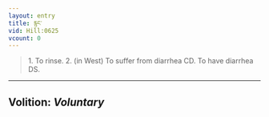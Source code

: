 ```yaml
---
layout: entry
title: རྙང་
vid: Hill:0625
vcount: 0
---
```

> 1\. To rinse\. 2\. (in West) To suffer from diarrhea CD\. To have diarrhea DS\.

---
Volition: _Voluntary_
---


